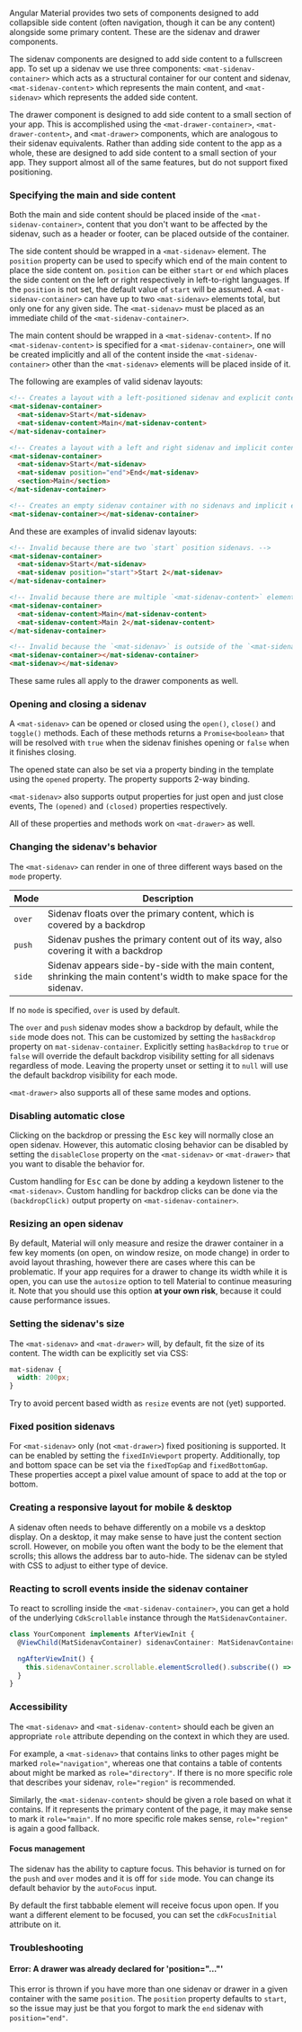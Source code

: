 Angular Material provides two sets of components designed to add collapsible side content (often
navigation, though it can be any content) alongside some primary content. These are the sidenav and
drawer components.

The sidenav components are designed to add side content to a fullscreen app. To set up a sidenav we
use three components: `<mat-sidenav-container>` which acts as a structural container for our content
and sidenav, `<mat-sidenav-content>` which represents the main content, and `<mat-sidenav>` which
represents the added side content.

<!-- example(sidenav-overview) -->

The drawer component is designed to add side content to a small section of your app. This is
accomplished using the `<mat-drawer-container>`, `<mat-drawer-content>`, and `<mat-drawer>`
components, which are analogous to their sidenav equivalents. Rather than adding side content to the
app as a whole, these are designed to add side content to a small section of your app. They support
almost all of the same features, but do not support fixed positioning.

<!-- example(sidenav-drawer-overview) -->

### Specifying the main and side content

Both the main and side content should be placed inside of the `<mat-sidenav-container>`, content
that you don't want to be affected by the sidenav, such as a header or footer, can be placed outside
of the container.

The side content should be wrapped in a `<mat-sidenav>` element. The `position` property can be used
to specify which end of the main content to place the side content on. `position` can be either
`start` or `end` which places the side content on the left or right respectively in left-to-right
languages. If the `position` is not set, the default value of `start` will be assumed. A
`<mat-sidenav-container>` can have up to two `<mat-sidenav>` elements total, but only one for any
given side. The `<mat-sidenav>` must be placed as an immediate child of the `<mat-sidenav-container>`.

The main content should be wrapped in a `<mat-sidenav-content>`. If no `<mat-sidenav-content>` is
specified for a `<mat-sidenav-container>`, one will be created implicitly and all of the content
inside the `<mat-sidenav-container>` other than the `<mat-sidenav>` elements will be placed inside
of it.

<!-- example(sidenav-position) -->

The following are examples of valid sidenav layouts:

```html
<!-- Creates a layout with a left-positioned sidenav and explicit content. -->
<mat-sidenav-container>
  <mat-sidenav>Start</mat-sidenav>
  <mat-sidenav-content>Main</mat-sidenav-content>
</mat-sidenav-container>
```

```html
<!-- Creates a layout with a left and right sidenav and implicit content. -->
<mat-sidenav-container>
  <mat-sidenav>Start</mat-sidenav>
  <mat-sidenav position="end">End</mat-sidenav>
  <section>Main</section>
</mat-sidenav-container>
```

```html
<!-- Creates an empty sidenav container with no sidenavs and implicit empty content. -->
<mat-sidenav-container></mat-sidenav-container>
```

And these are examples of invalid sidenav layouts:

```html
<!-- Invalid because there are two `start` position sidenavs. -->
<mat-sidenav-container>
  <mat-sidenav>Start</mat-sidenav>
  <mat-sidenav position="start">Start 2</mat-sidenav>
</mat-sidenav-container>
```

```html
<!-- Invalid because there are multiple `<mat-sidenav-content>` elements. -->
<mat-sidenav-container>
  <mat-sidenav-content>Main</mat-sidenav-content>
  <mat-sidenav-content>Main 2</mat-sidenav-content>
</mat-sidenav-container>
```

```html
<!-- Invalid because the `<mat-sidenav>` is outside of the `<mat-sidenav-container>`. -->
<mat-sidenav-container></mat-sidenav-container>
<mat-sidenav></mat-sidenav>
```

These same rules all apply to the drawer components as well.

### Opening and closing a sidenav

A `<mat-sidenav>` can be opened or closed using the `open()`, `close()` and `toggle()` methods. Each
of these methods returns a `Promise<boolean>` that will be resolved with `true` when the sidenav
finishes opening or `false` when it finishes closing.

The opened state can also be set via a property binding in the template using the `opened` property.
The property supports 2-way binding.

`<mat-sidenav>` also supports output properties for just open and just close events, The `(opened)`
and `(closed)` properties respectively.

<!-- example(sidenav-open-close) -->

All of these properties and methods work on `<mat-drawer>` as well.

### Changing the sidenav's behavior

The `<mat-sidenav>` can render in one of three different ways based on the `mode` property.

| Mode   | Description                                                                             |
|--------|-----------------------------------------------------------------------------------------|
| `over` | Sidenav floats over the primary content, which is covered by a backdrop                 |
| `push` | Sidenav pushes the primary content out of its way, also covering it with a backdrop     |
| `side` | Sidenav appears side-by-side with the main content, shrinking the main content's width to make space for the sidenav. |

If no `mode` is specified, `over` is used by default.

<!-- example(sidenav-mode) -->

The `over` and `push` sidenav modes show a backdrop by default, while the `side` mode does not. This
can be customized by setting the `hasBackdrop` property on `mat-sidenav-container`. Explicitly
setting `hasBackdrop` to `true` or `false` will override the default backdrop visibility setting for
all sidenavs regardless of mode. Leaving the property unset or setting it to `null` will use the
default backdrop visibility for each mode.

<!-- example(sidenav-backdrop) -->

`<mat-drawer>` also supports all of these same modes and options.

### Disabling automatic close

Clicking on the backdrop or pressing the <kbd>Esc</kbd> key will normally close an open sidenav.
However, this automatic closing behavior can be disabled by setting the `disableClose` property on
the `<mat-sidenav>` or `<mat-drawer>` that you want to disable the behavior for.

Custom handling for <kbd>Esc</kbd> can be done by adding a keydown listener to the `<mat-sidenav>`.
Custom handling for backdrop clicks can be done via the `(backdropClick)` output property on
`<mat-sidenav-container>`.

<!-- example(sidenav-disable-close) -->

### Resizing an open sidenav
By default, Material will only measure and resize the drawer container in a few key moments
(on open, on window resize, on mode change) in order to avoid layout thrashing, however there
are cases where this can be problematic. If your app requires for a drawer to change its width
while it is open, you can use the `autosize` option to tell Material to continue measuring it.
Note that you should use this option **at your own risk**, because it could cause performance
issues.

<!-- example(sidenav-autosize) -->

### Setting the sidenav's size

The `<mat-sidenav>` and `<mat-drawer>` will, by default, fit the size of its content. The width can
be explicitly set via CSS:

```css
mat-sidenav {
  width: 200px;
}
```

Try to avoid percent based width as `resize` events are not (yet) supported.

### Fixed position sidenavs

For `<mat-sidenav>` only (not `<mat-drawer>`) fixed positioning is supported. It can be enabled by
setting the `fixedInViewport` property. Additionally, top and bottom space can be set via the
`fixedTopGap` and `fixedBottomGap`. These properties accept a pixel value amount of space to add at
the top or bottom.

<!-- example(sidenav-fixed) -->

### Creating a responsive layout for mobile & desktop

A sidenav often needs to behave differently on a mobile vs a desktop display. On a desktop, it may
make sense to have just the content section scroll. However, on mobile you often want the body to be
the element that scrolls; this allows the address bar to auto-hide. The sidenav can be styled with
CSS to adjust to either type of device.

<!-- example(sidenav-responsive) -->

### Reacting to scroll events inside the sidenav container

To react to scrolling inside the `<mat-sidenav-container>`, you can get a hold of the underlying
`CdkScrollable` instance through the `MatSidenavContainer`.

```ts
class YourComponent implements AfterViewInit {
  @ViewChild(MatSidenavContainer) sidenavContainer: MatSidenavContainer;

  ngAfterViewInit() {
    this.sidenavContainer.scrollable.elementScrolled().subscribe(() => /* react to scrolling */);
  }
}
```

### Accessibility

The `<mat-sidenav>` and `<mat-sidenav-content>` should each be given an appropriate `role` attribute
depending on the context in which they are used.

For example, a `<mat-sidenav>` that contains links
to other pages might be marked `role="navigation"`, whereas one that contains a table of
contents about might be marked as `role="directory"`. If there is no more specific role that
describes your sidenav, `role="region"` is recommended.

Similarly, the `<mat-sidenav-content>` should be given a role based on what it contains. If it
represents the primary content of the page, it may make sense to mark it `role="main"`. If no more
specific role makes sense, `role="region"` is again a good fallback.

#### Focus management
The sidenav has the ability to capture focus. This behavior is turned on for the `push` and `over` modes and it is off for `side` mode. You can change its default behavior by the `autoFocus` input.

By default the first tabbable element will receive focus upon open. If you want a different element to be focused, you can set the `cdkFocusInitial` attribute on it.

### Troubleshooting

#### Error: A drawer was already declared for 'position="..."'

This error is thrown if you have more than one sidenav or drawer in a given container with the same
`position`. The `position` property defaults to `start`, so the issue may just be that you forgot to
mark the `end` sidenav with `position="end"`.
